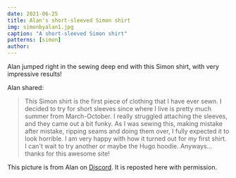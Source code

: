 ```yaml
---
date: 2021-06-25
title: Alan's short-sleeved Simon shirt
img: simonbyalan1.jpg
caption: "A short-sleeved Simon shirt"
patterns: [simon]
author:
---
```


Alan jumped right in the sewing deep end with this Simon shirt, with very impressive results!

Alan shared:

> This Simon shirt is the first piece of clothing that I have ever sewn. I decided to try for short sleeves since where I live is pretty much summer from March-October. I really struggled attaching the sleeves, and they came out a bit funky. As I was sewing this, making mistake after mistake, ripping seams and doing them over, I fully expected it to look horrible. I am very happy with how it turned out for my first shirt. I can't wait to try another or maybe the Hugo hoodie. Anyways... thanks for this awesome site!

<Note>

This picture is from Alan on [Discord](https://discord.freesewing.org/). It is reposted here with permission.

</Note>
